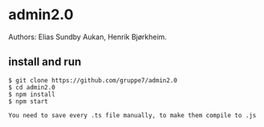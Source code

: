 # admin2.0
Authors: Elias Sundby Aukan, Henrik Bjørkheim.

## install and run
```
$ git clone https://github.com/gruppe7/admin2.0
$ cd admin2.0
$ npm install
$ npm start

You need to save every .ts file manually, to make them compile to .js
```


